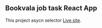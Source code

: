 ## Bookvala job task React App

This project asycn selector [Live site](https://github.com/facebook/create-react-app).
